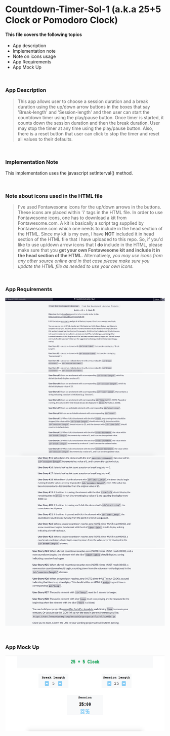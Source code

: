 # Countdown-Timer-Sol-1 (a.k.a 25+5 Clock or Pomodoro Clock)

#### This file covers the following topics 
- App description
- Implementation note
- Note on icons usage
- App Requirements
- App Mock Up

&nbsp;
&nbsp;
### App Description
> This app allows user to choose a session duration and a break duration using the up/down arrow buttons in the boxes that say 'Break-length' and 'Session-length' and then user can start the countdown timer using the play/pause button. Once timer is started, it counts down the session duration and then the break duration. User may stop the timer at any time using the play/pause button. Also, there is a reset button that user can click to stop the timer and reset all values to their defaults.

&nbsp;
&nbsp;
### Implementation Note
This implementation uses the javascript setInterval() method. 

&nbsp;
&nbsp;
### Note about icons used in the HTML file
> I've used Fontawesome icons for the up/down arrows in the buttons. These icons are placed within 'i' tags in the HTML file. In order to use Fontawesome icons, one has to download a kit from Fontawesome.com. A kit is basically a script tag supplied by Fontawesome.com which one needs to include in the head section of the HTML. Since my kit is my own, I have **NOT** included it in head section of the HTML file that I have uploaded to this repo. So, if you'd like to use up/down arrow icons that I **do** include in the HTML, please make sure that you **get your own Fontawesome kit and include it in the head section of the HTML.** Alternatively, *you may use icons from any other source online and in that case please make sure you update the HTML file as needed to use your own icons.*

&nbsp;
&nbsp;
### App Requirements
![Req part 1](Assets/25_5_Clock_Req_1.png)
![Req part 2](Assets/25_5_Clock_Req_2.png)
![Req part 3](Assets/25_5_Clock_Req_3.png)
![Req part 4](Assets/25_5_Clock_Req_4.png)

&nbsp;
&nbsp;
### App Mock Up

![App mock up](Assets/25_5_Clock_Mock_Up.png)
